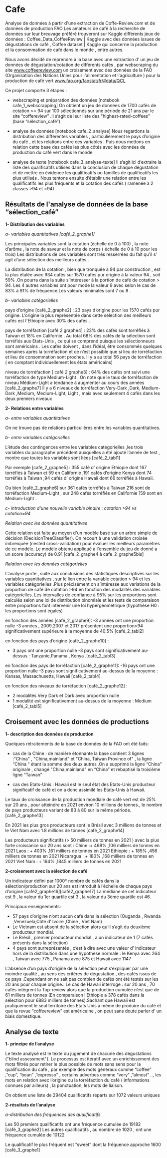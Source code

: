 # Cafe
Analyse de données à partir d'une extraction de Coffe-Review.com et de données de production FAO
Les amateurs de café à  la recherche de données sur leur breuvage préféré trouveront sur Kaggle différents jeux de données : Coffee_Data_CoffeeReview | Kaggle avec des données issues de dégustations de café , Coffee dataset | Kaggle qui concerne la production et la consommation de café dans le monde , entre autres.

Nous avons décidé de reprendre à la base avec 
une extraction d’ un jeu de données de dégustation/cotation de différents cafés , par  webscraping du site www.coffeereview.com 
un croisement  avec des  données de la FAO (Organisation des Nations Unies pour l'alimentation et l'agriculture )  pour la production de café vert  www.fao.org/faostat/fr/#data/QCL

Ce projet comporte 3 étapes :

-  webscraping et préparation des données [notebook cafe_1_webscrapping]
On obtient un jeu de données de 1700   cafés de cotation >= 94 sur 100 sélectionnés  sur une période de 21 ans  par le site “coffereview” .Il s’agit de leur liste des "highest-rated-coffees" (base “sélection_café”)

-  analyse de données  [notebook cafe_2_analyse]
Nous regardons la distribution des différentes  variables , particulièrement le pays d’origine du café , et les relations entre ces variables .
Puis nous mettons en relation cette base des cafés les plus côtés avec les données de production du café vert dans le monde

-  analyse de texte [notebook cafe_3_analyse-texte]
Il s’agit ici d’extraire la liste des qualificatifs utilisés dans la conclusion de chaque dégustation et de mettre en évidence les qualificatifs ou familles de qualificatifs les plus utilisés . Nous tentons ensuite d’établir une relation entre les qualificatifs les plus fréquents et la cotation des cafés ( ramenée à 2 classes >94 et =94)
      
Résultats de l'analyse de données de la base “sélection_café”
------------------------------------------------------------
**1- Distribution des variables**

*a- variables quantitatives [café_2_graphe1]*

Les principales variables sont la cotation (échelle de 0 à 100) , la note d’arôme , la note de saveur et la note de corps ( échelle de 0 à 10 pour les trois)  Les distributions de ces variables sont très resserrées du fait qu’il s’ agit d’une sélection des meilleurs cafés .

La distribution de la cotation , bien que tronquée à 94 par construction , est la plus étalée avec 934 cafés sur 1570 cafés pur origine à la valeur 94 , soit  59% .On pourra dans la suite s’intéresser à la portion de café de cotation > 94.
Les 4 autres variables ont pour mode la valeur 9 avec selon le cas de 83% à 91% de fréquence.Les valeurs minimales sont 7 ou 8 .

*b- variables catégorielles*

pays d’origine [café_2_graphe2] : 23  pays d’origine pour les 1570 cafés pur origine.
L’origine la plus représentée dans cette sélection des meilleurs cafés est l'Ethiopie avec 30% des cafés .

 pays de torréfaction [café _2_ graphe4] : 23% des cafés sont torréfiés à Taiwan et 18% en Californie . Au total 68% des cafés de la sélection sont torréfiés aux Etats-Unis , ce qui se comprend puisque les sélectionneurs sont américains .
Les cafés doivent , dans l’idéal, être consommés quelques semaines après la torréfaction et ce n’est possible que si lieu de torréfaction et lieu de consommation sont proches.
Il y a au total 56 pays de torréfaction ( en comptant individuellement les états américains) 

niveau de torréfaction [ café _2_ graphe3] : 64% des cafés ont suivi une torréfaction de type Medium-Light .
On note que le taux de torréfaction de niveau Médium-Light a tendance à augmenter au cours des années [café_2_graphe7]
Il y a 6 niveaux de torréfaction Very-Dark ,Dark, Medium-Dark ,Medium, Medium-Light, Light , mais avec seulement 4 cafés dans les deux premiers niveaux


**2- Relations entre variables**

*a- entre  variables quantitatives*

On ne trouve pas de relations particulières entre les variables quantitatives.

*b- entre variables catégorielles*

L’étude des contingences entre les variables catégorielles ,les trois variables du paragraphe précédent auxquelles a été  ajouté l’année de test , montre que toutes les variables sont liées [café_2_tabl1]

Par exemple [café_2_graphe5] : 355 café d’ origine Ethiopie dont 167 torréfiés à Taiwan et 59 en Californie ,191 cafés d’origine Kenya dont 74 torréfiés à Taiwan ,94 cafés d’ origine Hawaii dont 66 torréfiés à Hawaii.

Ou bien [café_2_graphe6]:sur 361 cafés torréfiés à Taiwan  216 sont de torréfaction Medium-Light , sur 248 cafés torréfiés en Californie 159 sont en Medium-Light .


*c- introduction d'une nouvelle variable binaire : cotation >94 vs cotation=94* 

*Relation avec les données quantitatives* 

Cette relation est faite au moyen d'un modèle basé sur un arbre simple de décision (DecisionTreeClassifier).
On recourt à une validation croisée imbreiquée (nested cross-validation) pour évaluer les meilleurs paramètres de ce modèle.
Le modèle obtenu appliqué à l'ensemble du jeu de donné a un score (accuracy) de 0.91 [cafe_2_graphe4 à cafe_2_graphe5bis]

*Relation avec les données catégorielles*

L’analyse porte , suite aux conclusions des statistiques descriptives sur les variables quantitatives , sur le lien entre la variable cotation > 94 et les variables catégorielles .Plus précisément on s’intéresse aux variations de la proportion de café de cotation >94 en fonction des modalités des variables catégorielles.
Les intervalles de confiance à 95% sur les proportions sont calculés selon une loi de distribution binomiale et les tests de comparaison entre proportions font intervenir une loi hypergéométrique (hypothèse H0 : les proportions sont égales)

en fonction des années [café_2_graphe9]:
  -3 années ont une proportion nulle 
  -3 années , 2009,2007 et 2017 présentent une proportion>94 significativement supérieure à la moyenne de 40.5% [café_2_tabl2]

en fonction des pays d’origine [café_2_graphe10] : 
 - 3 pays ont une proportion nulle 
  -3 pays sont significativement  au-dessus  : Tanzanie,Panama , Kenya .[café_2_tabl3]

en fonction des pays de torréfaction [café_2_graphe11]: 
  -16 pays ont une proportion nulle
  -3 pays sont significativement  au-dessus de la moyenne : Kansas, Massachusetts, Hawaii [café_2_tabl4] 

en fonction des niveaux de torréfaction [café_2_graphe12] : 
 - 2 modalités Very Dark et Dark avec  proportion nulle
 - 1 modalité est  significativement  au-dessus de la moyenne : Medium [café_2_tabl5]


Croisement avec les données de productions 
------------------------------------------

**1- description des  données de production**

Quelques retraitements de la base de données de la FAO ont été faits:
-  cas de la Chine : de manière étonnante la base contient 3 lignes :"China" , "China,mainland" et "China, Taiwan Province of" , la ligne “China “ étant la somme des deux autres .On a supprimé la ligne “China” originale , changé "China,mainland" en “China” et rebaptisé la troisième ligne “Taiwan”

-  cas des Etats-Unis : Hawaii est le seul état des Etats-Unis producteur significatif de café et on a donc assimilé les Etats-Unis à Hawaii.


Le taux de croissance de la production mondiale de café vert est de 25% sur 20 ans , pour atteindre en 2021 environ 10 millions de tonnes., le nombre de pays producteurs variant de 83 à 80 sur la même période.[café_2_graphe13]

En 2021 les plus gros producteurs sont le Brésil avec 3 millions de tonnes et le Viet Nam avec 1.8 millions de tonnes [café_2_graphe14]

Les producteurs significatifs (> 50 milliers de tonnes en 2021 ) avec la plus forte croissance sur 20 ans sont : 
      Chine :+ 468%  ,106 milliers de tonnes en 2021
      Laos : + 403%  ,161 milliers de tonnes en 2021
      Ethiopie : + 185%  ,456 milliers de tonnes en 2021
      Nicaragua : + 180%  ,168 milliers de tonnes en 2021
      Viet Nam : + 164%  ,1845 milliers de tonnes en 2021

**2-croisement avec la sélection de café**

Un indicateur défini par 1000* nombre de cafés dans la sélection/production sur 20 ans est introduit à l’échelle de chaque pays d’origine [café2_graphe16][café2_graphe17]
La médiane de cet indicateur est 9 , la valeur du 1er quartile est 3 , la valeur du 3ème quartile est 46.

Principaux enseignements:
-  57 pays d’origine n’ont aucun café dans la sélection (Ouganda , Rwanda ,Venezuela,Côte d’ Ivoire ,Chine , Viet Nam)
-  Le  Vietnam est absent de la sélection alors qu’il s’agit du deuxième producteur mondial.
-  Le Brésil , premier producteur mondial , a un indicateur de 1 (7 cafés présents dans la sélection)
-  4 pays sont surreprésentés , c’est à dire avec une valeur d’ indicateur hors de la distribution dans une hypothèse normale : le Kenya avec 264 , Taiwan avec 775 , Panama avec 875 et Hawaii avec 1147

L’absence d’un pays d’origine de la sélection peut s’expliquer par une moindre qualité , au sens des critères de dégustation , des cafés issus de ce pays .Cependant on ne sait  pas combien de cafés ont été testés sur les 20 ans pour chaque origine.. 
Le cas de Hawaii interroge : sur 20 ans , 70 cafés intègrent la Top-review alors que la production cumulée n’est que de 61 milliers de tonnes (En comparaison l’Ethiopie a 378 cafés dans la sélection pour 6883 milliers de tonnes).Sachant que Hawaii est pratiquement le seul territoire des Etats Unis à même de produire du café et que la revue “coffeereview” est américaine , on peut sans doute parler d’ un biais domestique.

Analyse de texte
----------------

**1- principe de l’analyse**

Le texte analysé est le texte du jugement de chacune des dégustations ("blind assessment").
Le processus est itératif avec un enrichissement des mots filtrés pour retirer  le plus possible de mots sans sens pour la qualification du café , par exemple des mots généraux comme “coffee” ,”cup”, “bean” ,”expresso” , certains adverbes comme “very” ,”almost” .., les mots en relation avec l’origine ou la torréfaction du café ( informations connues par ailleurs) , la ponctuation, les mots de liaison.

On obtient une liste de 29404 qualificatifs réparts sur 1072 valeurs uniques


**2-résultats de l’analyse**

*a-distribution des fréquences des qualificatifs* 

Les 50 premiers qualificatifs ont une fréquence cumulée de 19182 [café_3_graphe2]
Les autres qualificatifs , au nombre de 1020 , ont une fréquence cumulée de 10122

Le qualificatif le plus fréquent est “sweet” dont la fréquence approche 1600 [café_3_graphe1]


